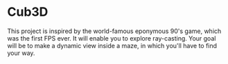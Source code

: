 # Cub3D

This project is inspired by the world-famous eponymous 90's game, which was the first FPS ever.
It will enable you to explore ray-casting.
Your goal will be to make a dynamic view inside a maze, in which you'll have to find your way.

